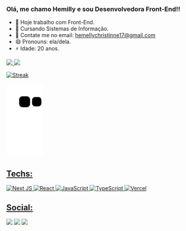 ### Olá, me chamo Hemilly e sou Desenvolvedora Front-End!!

- 🔭 Hoje trabalho com Front-End.
- 🌱 Cursando Sistemas de Informação.
- 💬 Contate me no email: hemellychristinne17@gmail.com
- 😄 Pronouns: ela/dela.
- ⚡ Idade: 20 anos.

 <div>
  <a href="https://github.com/hem-chrsz">
  <img height="180em" src="https://github-readme-stats.vercel.app/api?username=hem-chrsz&show_icons=true&theme=midnight-purple&include_all_commits=true&count_private=true"/>
  
  <img height="180em" src="https://github-readme-stats.vercel.app/api/top-langs/?username=hem-chrsz&layout=compact&langs_count=7&theme=midnight-purple"/>
</div>

 ![Streak](https://streak-stats.demolab.com/?user=hem-chrsz&theme=midnight-purple)
 

![Snake animation](https://github.com/JoaoIto/JoaoIto/blob/output/github-contribution-grid-snake.svg)

 ## Techs:
    
![Next JS](https://img.shields.io/badge/Next-black?style=for-the-badge&logo=next.js&logoColor=white)
![React](https://img.shields.io/badge/react-%2320232a.svg?style=for-the-badge&logo=react&logoColor=%2361DAFB)
![JavaScript](https://img.shields.io/badge/javascript-%23323330.svg?style=for-the-badge&logo=javascript&logoColor=%23F7DF1E)
![TypeScript](https://img.shields.io/npm/types/typescript?label=%7C&logo=typescript&style=for-the-badge)
![Vercel](https://img.shields.io/badge/vercel-%23000000.svg?style=for-the-badge&logo=vercel&logoColor=white)
    
 ## Social:
   
  <a href="https://instagram.com/hem_chrsz?igshid=YjNmNGQ3MDY=" target="_blank"><img src="https://img.shields.io/badge/-Instagram-%23E4405F?style=for-the-badge&logo=instagram&logoColor=white" target="_blank"></a>
   <a href = "mailto:hemellychristinne17@gmail.com"><img src="https://img.shields.io/badge/-Gmail-%23333?style=for-the-badge&logo=gmail&logoColor=white" target="_blank"></a>
  <a href="https://www.linkedin.com/in/hemilly-christinne-401b25255" target="_blank"><img src="https://img.shields.io/badge/-LinkedIn-%230077B5?style=for-the-badge&logo=linkedin&logoColor=white" target="_blank"></a>
  
    

